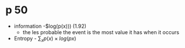 # p 50
* information -$log(p(x))) (1.92)
  * the les probable the event is the most value it has when it occurs
* Entropy - $\sum_x p(x) \times log(px)$